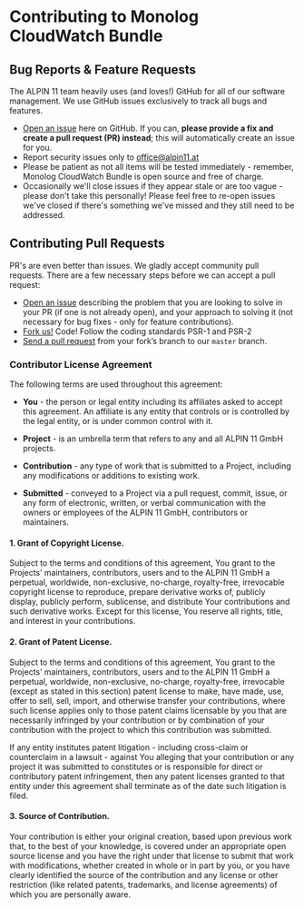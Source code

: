 # Contributing to Monolog CloudWatch Bundle

## Bug Reports & Feature Requests
The ALPIN 11 team heavily uses (and loves!) GitHub for all of our software management. 
We use GitHub issues exclusively to track all bugs and features.

* [Open an issue](https://github.com/alpin11/monolog-cloudwatch-bundle/issues) here on GitHub. 
If you can, **please provide a fix and create a pull request (PR) instead**; this will automatically create an issue for you.
* Report security issues only to office@alpin11.at
* Please be patient as not all items will be tested immediately - remember, Monolog CloudWatch Bundle is open source and free of charge. 
* Occasionally we'll close issues if they appear stale or are too vague - please don't take this personally! 
Please feel free to re-open issues we've closed if there's something we've missed and they still need to be addressed.

## Contributing Pull Requests
PR's are even better than issues. 
We gladly accept community pull requests. 
There are a few necessary steps before we can accept a pull request:

* [Open an issue](https://github.com/alpin11/monolog-cloudwatch-bundle/issues) describing the problem that you are looking to solve in 
your PR (if one is not already open), and your approach to solving it (not necessary for bug fixes - only for feature contributions). 
* [Fork us!](https://help.github.com/articles/fork-a-repo/) Code! Follow the coding standards PSR-1 and PSR-2
* [Send a pull request](https://help.github.com/articles/using-pull-requests/) from your fork’s branch to our `master` branch.

### Contributor License Agreement
The following terms are used throughout this agreement:

* **You** - the person or legal entity including its affiliates asked to accept this agreement. An affiliate is any 
entity that controls or is controlled by the legal entity, or is under common control with it.

* **Project** - is an umbrella term that refers to any and all ALPIN 11 GmbH projects.

* **Contribution** - any type of work that is submitted to a Project, including any modifications or additions to 
existing work.

* **Submitted** - conveyed to a Project via a pull request, commit, issue, or any form of electronic, written, or 
verbal communication with the owners or employees of the ALPIN 11 GmbH, contributors or maintainers.

#### 1. Grant of Copyright License.
Subject to the terms and conditions of this agreement, You grant to the Projects’ maintainers, contributors, users and 
to the ALPIN 11 GmbH a perpetual, worldwide, non-exclusive, no-charge, royalty-free, irrevocable copyright license to reproduce, 
prepare derivative works of, publicly display, publicly perform, sublicense, and distribute Your contributions and such 
derivative works. Except for this license, You reserve all rights, title, and interest in your contributions.

#### 2. Grant of Patent License.
Subject to the terms and conditions of this agreement, You grant to the Projects’ maintainers, contributors, users and 
to the ALPIN 11 GmbH a perpetual, worldwide, non-exclusive, no-charge, royalty-free, irrevocable (except as stated in this section) 
patent license to make, have made, use, offer to sell, sell, import, and otherwise transfer your contributions, where 
such license applies only to those patent claims licensable by you that are necessarily infringed by your contribution 
or by combination of your contribution with the project to which this contribution was submitted. 

If any entity institutes patent litigation - including cross-claim or counterclaim in a lawsuit - against You alleging 
that your contribution or any project it was submitted to constitutes or is responsible for direct or contributory 
patent infringement, then any patent licenses granted to that entity under this agreement shall terminate as of the 
date such litigation is filed.

#### 3. Source of Contribution.
Your contribution is either your original creation, based upon previous work that, to the best of your knowledge, is 
covered under an appropriate open source license and you have the right under that license to submit that work with 
modifications, whether created in whole or in part by you, or you have clearly identified the source of the contribution 
and any license or other restriction (like related patents, trademarks, and license agreements) of which you are 
personally aware.
